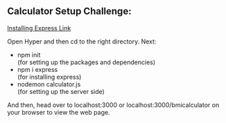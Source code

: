 <h2>Calculator Setup Challenge:</h2>

<a href="https://expressjs.com/en/starter/installing.html" target="_blank">Installing Express Link</a>

Open Hyper and then cd to the right directory. Next:
<ul>
  <li>npm init</li> (for setting up the packages and dependencies)
  <li>npm i express</li> (for installing express)
  <li>nodemon calculator.js</li> (for setting up the server side) 
</ul>

And then, head over to localhost:3000 or localhost:3000/bmicalculator on your browser to view the web page.
